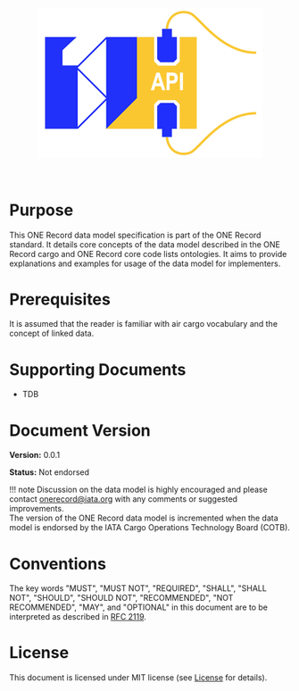 <img src="./img/ONE-Record_API-Logo.png" style="scale: 80%">

# Purpose

This ONE Record data model specification is part of the ONE Record standard.
It details core concepts of the data model described in the ONE Record cargo and ONE Record core code lists ontologies.
It aims to provide explanations and examples for usage of the data model for implementers.

# Prerequisites

It is assumed that the reader is familiar with air cargo vocabulary and the concept of linked data.

# Supporting Documents

- TDB

# Document Version

**Version:** 0.0.1

**Status:** Not endorsed

!!! note
    Discussion on the data model is highly encouraged and please contact [onerecord@iata.org](mailto:onerecord@iata.org) with any comments or suggested improvements.<br/>
    The version of the ONE Record data model is incremented when the data model is endorsed by the IATA Cargo Operations Technology Board (COTB).

# Conventions

The key words "MUST", "MUST NOT", "REQUIRED", "SHALL", "SHALL NOT", "SHOULD", "SHOULD NOT", "RECOMMENDED", "NOT RECOMMENDED", "MAY", and "OPTIONAL" in this document are to be interpreted as described in [RFC 2119](https://www.rfc-editor.org/rfc/rfc2119).

# License

This document is licensed under MIT license (see [License](license.md) for details).